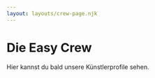 ```yaml
---
layout: layouts/crew-page.njk
---
```


# Die Easy Crew

Hier kannst du bald unsere Künstlerprofile sehen.
